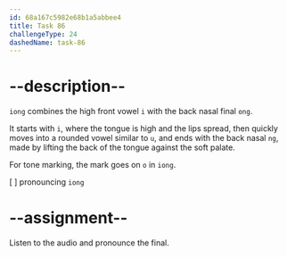 ```yaml
---
id: 68a167c5982e68b1a5abbee4
title: Task 86
challengeType: 24
dashedName: task-86
---
```


<!--SPEAKING-->

<!-- (Audio) A: iong -->

# --description--

`iong` combines the high front vowel `i` with the back nasal final `ong`.  

It starts with `i`, where the tongue is high and the lips spread, then quickly moves into a rounded vowel similar to `u`, and ends with the back nasal `ng`, made by lifting the back of the tongue against the soft palate.  

For tone marking, the mark goes on `o` in `iong`.

[ ] pronouncing `iong`

# --assignment--

Listen to the audio and pronounce the final.
